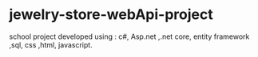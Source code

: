 # jewelry-store-webApi-project
school project
developed using :
c#, Asp.net ,.net core, entity framework ,sql, css ,html, javascript.
